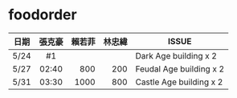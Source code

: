 # foodorder
日期     | 張克豪  | 賴若菲 | 林忠緯 | ISSUE
---------|:------:|-------:| -----:|------------------------
5/24    | #1 |   |     | Dark Age building x 2
5/27    | 02:40 |  800 |  200 | Feudal Age building x 2
5/31    | 03:30 | 1000 |  800 | Castle Age building x 2    
